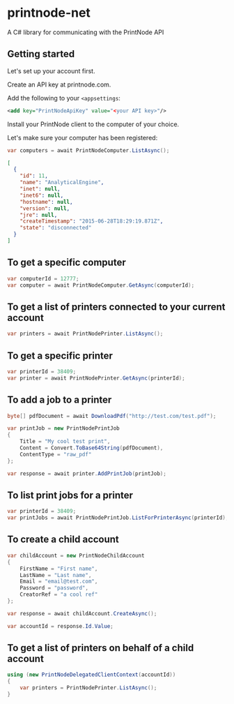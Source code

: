 # printnode-net
A C# library for communicating with the PrintNode API

## Getting started
Let's set up your account first.

Create an API key at printnode.com.

Add the following to your `<appsettings`:
```xml
<add key="PrintNodeApiKey" value="<your API key>"/>
```

Install your PrintNode client to the computer of your choice.

Let's make sure your computer has been registered:

```csharp
var computers = await PrintNodeComputer.ListAsync();
```

```json
[
  {
    "id": 11,
    "name": "AnalyticalEngine",
    "inet": null,
    "inet6": null,
    "hostname": null,
    "version": null,
    "jre": null,
    "createTimestamp": "2015-06-28T18:29:19.871Z",
    "state": "disconnected"
  }
]
```

## To get a specific computer
```csharp
var computerId = 12777;
var computer = await PrintNodeComputer.GetAsync(computerId);
```

## To get a list of printers connected to your current account
```csharp
var printers = await PrintNodePrinter.ListAsync();
```

## To get a specific printer
```csharp
var printerId = 38409;
var printer = await PrintNodePrinter.GetAsync(printerId);
```

## To add a job to a printer
```csharp
byte[] pdfDocument = await DownloadPdf("http://test.com/test.pdf");

var printJob = new PrintNodePrintJob
{
    Title = "My cool test print",
    Content = Convert.ToBase64String(pdfDocument),
    ContentType = "raw_pdf"
};

var response = await printer.AddPrintJob(printJob);
```

## To list print jobs for a printer
```csharp
var printerId = 38409;
var printJobs = await PrintNodePrintJob.ListForPrinterAsync(printerId);
```

## To create a child account
```csharp
var childAccount = new PrintNodeChildAccount
{
	FirstName = "First name",
	LastName = "Last name",
	Email = "email@test.com",
	Password = "password",
	CreatorRef = "a cool ref"
};

var response = await childAccount.CreateAsync();

var accountId = response.Id.Value;
```

## To get a list of printers on behalf of a child account
```csharp
using (new PrintNodeDelegatedClientContext(accountId))
{
	var printers = PrintNodePrinter.ListAsync();
}
```